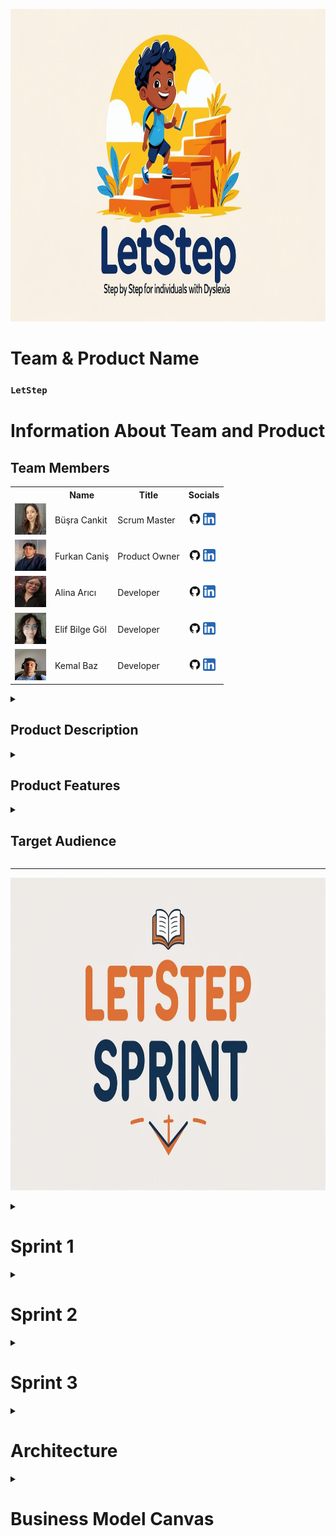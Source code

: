  <html>
  <body>

<p align="center">
  <img src="Requirements/general/lets_image.jpg" alt="sprints" style=" height: 500px;">
</p>



  # **Team & Product Name**

  ### **`LetStep`**

  # Information About Team and Product

  ## Team Members

  <table>
    <tr>
      <th></th>
      <th>Name</th>
      <th>Title</th>
      <th>Socials</th>
    </tr>
    <tr>
      <td><img src="Requirements/photo_team/busra1.png" width="50" height="50" /></td>
      <td>Büşra Cankit</td>
      <td>Scrum Master</td>
      <td>
        <a href="https://github.com/busracankit" target="_blank"><img src="Requirements/social/github.png" width="20" height="20"/></a>
        <a href="https://www.linkedin.com/in/busracankit/" target="_blank" ><img src="Requirements/social/linkedin.png" width="20" height="20" /></a>
      </td>
    </tr>
    <tr>
      <td><img src="Requirements/photo_team/Furkan.png" width="50" height="50" /></td>
      <td>Furkan Caniş</td>
      <td>Product Owner</td>
      <td>
        <a href="https://github.com/furkancanis" target="_blank"><img src="Requirements/social/github.png" width="20" height="20"/></a>
        <a href="https://www.linkedin.com/in/furkancani%C5%9F/" target="_blank" ><img src="Requirements/social/linkedin.png" width="20" height="20" /></a>
      </td>
    </tr>
    <tr>
      <td><img src="Requirements/photo_team/alina.png"" width="50" height="50" /></td>
      <td>Alina Arıcı</td>
      <td>Developer</td>
      <td>
        <a href="https://github.com/alinaa248" target="_blank"><img src="Requirements/social/github.png" width="20" height="20"/></a>
        <a href="https://www.linkedin.com/in/alinaarici/" target="_blank" ><img src="Requirements/social/linkedin.png" width="20" height="20" /></a>
      </td>
    </tr>
    <tr>
      <td><img src="Requirements/photo_team/elif.png" width="50" height="50" /></td>
      <td>Elif Bilge Göl</td>
      <td>Developer</td>
      <td>
        <a href="https://github.com/BilgeAI" target="_blank"><img src="Requirements/social/github.png" width="20" height="20"/></a>
        <a href="https://www.linkedin.com/in/elif-bilge-g%C3%B6l-3293a421a/" target="_blank" ><img src="Requirements/social/linkedin.png" width="20" height="20" /></a>
      </td>
    </tr>
    <tr>
      <td><img src="Requirements/photo_team/kemal.png" width="50" height="50" /></td>
      <td>Kemal Baz </td>
      <td>Developer</td>
      <td>
        <a href="https://github.com/Anonyuser-x" target="_blank"><img src="Requirements/social/github.png" width="20" height="20"/></a>
        <a href="https://www.linkedin.com/in/kemal-baz-penetrationtester-ethicalhacking/" target="_blank" ><img src="Requirements/social/linkedin.png" width="20" height="20" /></a>
      </td>
    </tr>
    <tr>
  </tr>
  </table>




  <details>
<summary><h2>Product Description</h2></summary>
LetStep is an AI-powered, web-based educational platform designed to support individuals diagnosed with dyslexia in developing their reading, comprehension, and learning skills. It makes learning more accessible and sustainable through personalized exercises tailored to each individual's cognitive profile.

The platform analyzes users' needs based on their age, learning level, and pace, evaluating data such as reading habits and attention patterns to deliver customized content. With the support of artificial intelligence and data science, the difficulty level of the exercises is dynamically adjusted.

LetStep's clean and focus-friendly interface helps users with dyslexia stay engaged with the content. The built-in text-to-speech and feedback systems support auditory learning, transforming the platform into a digital learning coach.

Additionally, a dedicated monitoring panel enables parents and education specialists to track progress in real time and provide timely guidance and intervention when needed.
What does it offer?

    ✅ Interactive lessons using visual, auditory, and kinesthetic techniques

    ✅ Text-to-speech and speech-to-text support

    ✅ Adaptive reading modes (font, spacing, color filters)

    ✅ Gamified learning modules to keep motivation high

    ✅ Progress tracking for parents and teachers

    ✅ Exercises focused on building confidence, comprehension, and memory

We believe that dyslexia is not a limitation, but a different way of thinking. Our mission is to give every learner the tools they need to thrive, regardless of how they read or write.
  </details>

  <details>
    <summary><h2>Product Features</h2></summary>

 1. 🎧 Text-to-Speech & Speech-to-Text Support
Allows users to hear the content read aloud or speak instead of typing — ideal for overcoming reading and writing difficulties.

2. 🅰️ Dyslexia-Friendly Fonts and Layouts
Customizable fonts (like OpenDyslexic), increased line spacing, and background filters reduce visual stress and make reading more comfortable.

3. 🎮 Gamified Learning Modules
Lessons are turned into interactive games that boost motivation, improve memory, and reinforce core reading/writing skills.

4. 📊 Personalized Learning Paths
AI-driven adaptation tailors lessons to the user’s specific pace, strengths, and challenges — no one-size-fits-all approach.

5. 🧩 Multi-Sensory Learning Tools
Combines visuals, sound, touch, and movement to engage different parts of the brain and improve retention.

6. 📝 Real-Time Feedback and Progress Tracking
Students, parents, and teachers can view real-time progress and receive personalized feedback to identify areas of growth.

7. 🗂️ Visual Organizers and Mind Mapping
Helps users plan ideas, structure thoughts, and organize information in a non-linear, brain-friendly format.

8. 🔁 Repeat & Reinforce Functionality
Enables users to repeat tricky lessons easily, and reinforces difficult concepts using alternative methods.

  </details>

  <details>
    <summary><h2>Target Audience</h2></summary>
    <p>
     🎯 Target Audience

1. 🧒 Children with Dyslexia (Ages 6–16)
The core user group — young learners who face reading, writing, and comprehension challenges due to dyslexia.
This platform offers them a safe, encouraging, and accessible space to build literacy skills at their own pace.

2. 👨‍👩‍👧 Parents of Dyslexic Children
Parents seeking supportive tools to assist their children outside of the traditional classroom.
They benefit from real-time progress tracking and guidance on how to support learning at home.

3. 👩‍🏫 Educators & Special Education Teachers
Teachers working with neurodiverse students who need adaptive and inclusive educational technology.
The platform helps them personalize lesson plans and track student development efficiently.

4. 🧠 Educational Therapists & Psychologists
Professionals involved in cognitive development and educational rehabilitation for dyslexic learners.
The tool can be integrated into therapy sessions or used as a supplement to traditional interventions.

5. 🎓 Educational Institutions & Schools
Primary and secondary schools aiming to make classrooms more inclusive and technologically adaptive.
The product supports IEP (Individualized Education Plan) goals and promotes accessibility in education.

6. 🏥 Clinics & Learning Centers
Private learning centers, clinics, and NGOs that specialize in learning difficulties.
It can serve as a valuable resource to enhance their service offerings and improve outcomes for clients.

7. 🌍 NGOs & Government Programs
Organizations promoting accessible education, literacy, or neurodiversity inclusion.
The platform aligns with social impact missions and scalable educational initiatives.
    </p>
  </details>

  --- 

<p align="center">
  <img src="Requirements/general/lets_sprint.jpg" alt="sprints" style=" height: 500px;">
</p>

  <details>
    <summary><h1>Sprint 1</h1></summary>


  <details>
    <summary><h3>Sprint 1 - App Screenshots</h3></summary>
  <table style="width: 100%;">
    <tr>
      <td colspan="4" style="text-align: center;"><h2>Authentication Pages</h2></td>
    </tr>
    <tr>
      <td style="width: 25%;"><img src="Requirements/social/signin.png" style="max-width: 100%; height: auto;"></td>
      <td style="width: 25%;"><img src="Requirements/social/signup.png" style="max-width: 100%; height: auto;"></td>
    </tr>
    <tr>
      <td colspan="4" style="text-align: center;"><h2>Homepage and Location Pages</h2></td>
    </tr>
    <tr>
      <td style="width: 25%;"><img src="Requirements/social/home1.png" style="max-width: 100%; height: auto;"></td>
      <td style="width: 25%;"><img src="Requirements/social/home2.png" style="max-width: 100%; height: auto;"></td>
      <td style="width: 25%;"><img src="Requirements/social/home3.png" style="max-width: 100%; height: auto;"></td>
    </tr>
    <tr>
      <td colspan="4" style="text-align: center;"><h2>Dashboard Page </h2></td>
    </tr>
    <tr>
      <td style="width: 25%;"><img src="Requirements/social/dashboard.png" style="max-width: 100%; height: auto;"></td>
    </tr>
  </table>
  </details>   



<details>
  <summary><h3>Sprint 1 - Sprint and Project Development Screenshots</h3></summary>

  <p align="center">
    <img src="Requirements/Photo_Codes/model_user.png" width="200"/>
    <img src="Requirements/Photo_Codes/functions_1.png" width="200"/>
    <img src="Requirements/Photo_Codes/functions_2.png" width="200"/>
    <img src="Requirements/Photo_Codes/auth.png" width="200"/>
    <img src="Requirements/Photo_Codes/index.png" width="200"/>
    <img src="Requirements/Photo_Codes/loginjs.png" width="200"/>
    <img src="Requirements/Photo_Codes/team_letstep.png" width="200"/>
    <img src="Requirements/Photo_Codes/main.png" width="200"/>
    <img src="Requirements/Photo_Codes/map.png" width="200"/>
    <img src="Requirements/Photo_Codes/daily.png" width="200"/>

  </p>

</details>
  <details>
    <summary><h3>Sprint 1 - Board</h3></summary>
    <img src="Requirements/social/sprint_1_board.png" style="max-width: 100%; height: auto;">
  </details>
  <details>
    <summary><h3>Sprint 1 - Burndown Chart</h3></summary>
    <img src="Requirements/social/burndown_charts1.png" style="max-width: 100%; height: auto;">
    <img src="Requirements/social/burndown_charts.png" style="max-width: 100%; height: auto;">
  </details>

 

  - **Sprint Notes**:
   
 ✏️ Burndown Chart Sprint Notes
 
    
    Date Range: 26.06.2025 - 07.07.2025 (12 Days).
    
    Workload: The entire 150 points of work were completed (150/150).
    
    Tasks: All 15 planned tasks were completed.
    
    Performance: The team lagged behind the ideal progress line for most of the sprint but managed to reach the goals with an intense push in the last two days (06.07 - 07.07).
    
    Key Outputs: All core tasks such as Market Research, Concept Development, Development Panel UI, Authentication System, Mind Map Module, and the Sprint Presentation were finished.
    
    Conclusion: The sprint met its goals thanks to a last-minute high-effort push. However, the slow progress throughout the sprint should be considered a risk factor 
    for future planning.
    
  
👇 Expected Point Completion and Logic

    Total target points: 900 

    Sprint 1 goal: 150 points (idea planning and design phase) — ✅

    Sprint 2 goal: 300 points (focused on coding and API integrations) - 🔜

    Sprint 3 goal: 450 points (remaining tasks and integrations) - 🔜

Daily Scrum: [Sprint 1 Daily Scrum](https://github.com/busracankit/GROUP-69/tree/main/Requirements/Sprint%201%20Daily%20Scrum)

🧾 Sprint 1 Review Summaries

    1 - Prototypes and designs were prepared by Kemal Baz and Furkan Caniş.
     
    2 - Due to the app having different features, prioritization was challenging.
    
    3 - The habit-forming feature was highlighted.
    
    4 - Logo selection was quick, while choosing the brand name took longer.  

    5 - The first week was spent on market research, user interviews, and creating a draft idea.
  
    6 - Designs were completed in the second week.
  
    7 - The project management method was determined, the team was introduced, and the system to be used in upcoming sprints was established.
  
    8 - Initially, there were no dates used in Notion; the next day’s tasks were discussed in daily Teams meetings. Later, dates were added for the burndown chart.
  
    9 - The first sprint planning was generally based on design and ideation and was productive.

👥 Sprint 1 Review Participants

    Alina Arıcı 📊
    
    Büşra Cankit 📊
    
    Elif Bilge Göl 📊
    
    Furkan Caniş 🤖
    
    Kemal Baz 🤖

🔄 Sprint 1 Retrospective Decisions

    1 - Firebase setup will be done in the second sprint.
      
    2 - The app logo will be finalized.
      
    3 - All team members will write code together in the second sprint.
      
    4 - Free API research will be done for AI integration.
      
    5 - A light mode theme will be added to the app.
      
    6 - The daily section UI will be improved.
      
    7 - User profile creation and editing page will be developed.
      
    8 - Daily planner and calendar will be integrated.
      
    9 - Habit formation and tracking page will be completed.
      
    10 - Task list and reminder features will be added.
      
    11 - Goal tracking and analysis page will be developed.
      
  </details>
  



  <details>
    <summary><h1>Sprint 2</h1></summary>


  <details>
    <summary><h3>Sprint 2 - App Screenshots</h3></summary>
  <table style="width: 100%;">
    <tr>
      <td colspan="4" style="text-align: center;"><h2>Reading Exercise Page</h2></td>
    </tr>
    <tr>
      <td style="width: 25%;"><img src="Requirements/Photo_codes_2/okuma_asistanı.png" style="max-width: 100%; height: auto;"></td>
    </tr>
    <tr>
      <td colspan="4" style="text-align: center;"><h2>Exercise Main Page</h2></td>
    </tr>
    <tr>
      <td style="width: 25%;"><img src="Requirements/Photo_codes_2/egzersiz.png" style="max-width: 100%; height: auto;"></td>
      <td style="width: 25%;"><img src="Requirements/Photo_codes_2/egzersiz_2.png" style="max-width: 100%; height: auto;"></td>
    </tr>
    <tr>
      <td colspan="4" style="text-align: center;"><h2>Detail Exercise Pages</h2></td>
    </tr>
    <tr>
      <td style="width: 25%;"><img src="Requirements/Photo_codes_2/exercise_1.png" style="max-width: 100%; height: auto;"></td>
      <td style="width: 25%;"><img src="Requirements/Photo_codes_2/exercise_2.png" style="max-width: 100%; height: auto;"></td>
      <td style="width: 25%;"><img src="Requirements/Photo_codes_2/exercise_3.png" style="max-width: 100%; height: auto;"></td>
      <td style="width: 25%;"><img src="Requirements/Photo_codes_2/exercise_4.png" style="max-width: 100%; height: auto;"></td>
      <td style="width: 25%;"><img src="Requirements/Photo_codes_2/exercise_5.png" style="max-width: 100%; height: auto;"></td>
    </tr>
     <tr>
      <td colspan="4" style="text-align: center;"><h2>Data science studies </h2></td>
    </tr>
    <tr>
      <td style="width: 25%;"><img src="Requirements/Photo_codes_2/data_3.jpg" style="max-width: 100%; height: auto;"></td>
      <td style="width: 25%;"><img src="Requirements/Photo_codes_2/data_1.jpg" style="max-width: 100%; height: auto;"></td>
      <td style="width: 25%;"><img src="Requirements/Photo_codes_2/data_2.jpg" style="max-width: 100%; height: auto;"></td>
      <td style="width: 25%;"><img src="Requirements/Photo_codes_2/data_4.jpg" style="max-width: 100%; height: auto;"></td>
    </tr>
  </table>
  </details>   



<details>
  <summary><h3>Sprint 2 - Sprint and Project Development Screenshots</h3></summary>

  <p align="center">
    <img src="Requirements/Photo_codes_2/egzersiz.png" width="200"/>
    <img src="Requirements/Photo_codes_2/egzersiz_2.png" width="200"/>
    <img src="Requirements/Photo_codes_2/okuma_asistanı.png" width="200"/>
    <img src="Requirements/Photo_codes_2/ffmpeg.png" width="200"/>
    <img src="Requirements/Photo_codes_2/okuma_a_code.png" width="200"/>
    <img src="Requirements/Photo_codes_2/okuma_a_code_2.png" width="200"/>
    <img src="Requirements/Photo_codes_2/okuma_a_sözlük.png" width="200"/>
    <img src="Requirements/Photo_codes_2/app_1.jpg" width="200"/>
    <img src="Requirements/Photo_codes_2/app_2.jpg" width="200"/>
    <img src="Requirements/Photo_codes_2/app_3.jpg" width="200"/>
    <img src="Requirements/Photo_codes_2/app_4.jpg" width="200"/>
  </p>
</details>


  <details>
    <summary><h3>Sprint 2 - Board</h3></summary>
    <img src="Requirements/general/sprint_2_board.png" style="max-width: 100%; height: auto;">
  </details>
  
  <details>
    <summary><h3>Sprint 2 - Burndown Chart</h3></summary>
    <img src="Requirements/sprint_2_daily_scrum/burndown2.png" style="max-width: 100%; height: auto;">
    <img src="Requirements/sprint_2_daily_scrum/burndown_chart2.png" style="max-width: 100%; height: auto;">
  </details>
  


  - **Sprint Notes**:
   
✏️ Burndown Chart Sprint Notes

    Date Range: 09.07.2025 - 20.07.2025 (12 Days).
    
    Workload: The entire 300 points of work were completed (300/300).
    
    Tasks: All 20 planned tasks were completed.
    
    Performance: The team fell behind the ideal line in the first half of the sprint but increased 
    its performance in the second half to finish the sprint on time.
    
    Key Outputs: Core developments such as the development architecture, 
    integration of the personalization model, backend debugging, and the AI-powered reading assistant were completed.
    
    Conclusion: Despite a slowdown in the middle, the sprint reached its goals on time with an effective recovery.
  
👇 Expected Point Completion and Logic

    Total target points: 900 

    Sprint 1 goal: 150 points (idea planning and design phase) — ✅

    Sprint 2 goal: 300 points (focused on coding and API integrations) - ✅

    Sprint 3 goal: 450 points (remaining tasks and integrations) - 🔜

Daily Scrum: [Sprint 2 Daily Scrum](https://github.com/busracankit/GROUP-69/tree/main/Requirements/sprint_2_daily_scrum)

🧾 Sprint 2 Review Summaries

    1 - During Sprint 2, three exercises were successfully completed. Additionally, data processing and preparation efforts 
    have reached approximately 70% completion. At this stage, the core architectural frameworks and functional infrastructures have been solidified.

    2 -The application's broad technical scope caused prioritization challenges in coding during this sprint.

    3 - The user progress tracking system and personalization module became key focus areas.

    4 - API integrations to connect backend and frontend were the main point of team coordination throughout the sprint.

    5 - The dashboard design, parent panel, and student progress panel were made functional during the sprint.

    6 - Backend debugging and system stabilization were successfully completed towards the end of the sprint by Furkan and Kemal.

    7 - Daily Scrum meetings were held every day via Microsoft Teams.

    8 - At the beginning of the sprint, tasks were planned without specific dates, but date fields were later added to Notion for burndown chart tracking.

    9 - Sprint 2 was productive in terms of establishing the technical backbone of the application and setting up the codebase for all modules.



👥 Sprint 2 Review Participants

    Alina Arıcı 📊
    
    Büşra Cankit 📊
    
    Elif Bilge Göl 📊
    
    Furkan Caniş 🤖
    
    Kemal Baz 🤖

🔄 Sprint 2 Retrospective Decisions

    1 - Final touches will be added to the development model architecture.
    
    2 - Data preparation for admin panel reports will be carried out by Büşra, Elif, and Alina during Sprint 3.
    
    3 - Backend and frontend structuring of the admin panel will be handled by Furkan and Kemal in Sprint 3.
    
    4 - The results of the personalization model will be analyzed more effectively.
    
    5 - The visual representation of the progress tracking graph will be updated.
    
    6 - New filtering and sorting features will be added to the user progress dashboard.
    
    7 - The user interfaces of both student and parent panels will be simplified.
    
    8 - Data synchronization between backend and frontend will be improved.
    
    9 - A prototype for the AI assistant’s voice response feature will be initiated.
    
    10 - The daily calendar, goal tracking, and habit modules will be integrated and work together seamlessly.


  </details>

  

   <details>
    <summary><h1>Sprint 3</h1></summary>



  <details>
    <summary><h3>Sprint 3 - App Screenshots</h3></summary>
  <table style="width: 100%;">
    <tr>
      <td colspan="4" style="text-align: center;"><h2>Admin Panel Page</h2></td>
    </tr>
    <tr>
      <td style="width: 25%;"><img src="Requirements/photo_codes_3/admin_paneli.png" style="max-width: 100%; height: auto;"></td>
     <td style="width: 25%;"><img src="Requirements/photo_codes_3/admin_paneli2.png" style="max-width: 100%; height: auto;"></td>
     <td style="width: 25%;"><img src="Requirements/photo_codes_3/raporlar.png" style="max-width: 100%; height: auto;"></td>
     <td style="width: 25%;"><img src="Requirements/photo_codes_3/giris.png" style="max-width: 100%; height: auto;"></td>
    </tr>
    <tr>
      <td colspan="4" style="text-align: center;"><h2>Progress Report Page</h2></td>
    </tr>
    <tr>
      <td style="width: 25%;"><img src="Requirements/photo_codes_3/bireysel_gelisim.png" style="max-width: 100%; height: auto;"></td>
      <td style="width: 25%;"><img src="Requirements/photo_codes_3/bireysel_gelisim2.png" style="max-width: 100%; height: auto;"></td>
     <td style="width: 25%;"><img src="Requirements/photo_codes_3/gelisim_raporu5.png" style="max-width: 100%; height: auto;"></td>
    </tr> 
    <tr>
      <td colspan="4" style="text-align: center;"><h2>Parents Report Page</h2></td>
    </tr>
   <td style="width: 25%;"><img src="Requirements/photo_codes_3/veli_paneligiris.png" style="max-width: 100%; height: auto;"></td>
   <td style="width: 25%;"><img src="Requirements/photo_codes_3/veli_paneli1.png" style="max-width: 100%; height: auto;"></td>
   <td style="width: 25%;"><img src="Requirements/photo_codes_3/veli_paneli2.png" style="max-width: 100%; height: auto;"></td>
   <td style="width: 25%;"><img src="Requirements/photo_codes_3/veli_paneli3.png" style="max-width: 100%; height: auto;"></td>
   <td style="width: 25%;"><img src="Requirements/photo_codes_3/veli_paneli4.png" style="max-width: 100%; height: auto;"></td>
   <td style="width: 25%;"><img src="Requirements/photo_codes_3/veli_paneli5.png" style="max-width: 100%; height: auto;"></td>
   <td style="width: 25%;"><img src="Requirements/photo_codes_3/veli_paneli6.png" style="max-width: 100%; height: auto;"></td>
   <td style="width: 25%;"><img src="Requirements/photo_codes_3/veli_paneli7.png" style="max-width: 100%; height: auto;"></td>
   <td style="width: 25%;"><img src="Requirements/photo_codes_3/veli_paneli14.jpg" style="max-width: 100%; height: auto;"></td>
   <td style="width: 25%;"><img src="Requirements/photo_codes_3/veli_paneli8.png" style="max-width: 100%; height: auto;"></td>
   <td style="width: 25%;"><img src="Requirements/photo_codes_3/veli_paneli10.png" style="max-width: 100%; height: auto;"></td>
   <td style="width: 25%;"><img src="Requirements/photo_codes_3/veli_paneli11.png" style="max-width: 100%; height: auto;"></td>
    </tr>
    <tr>
      <td colspan="4" style="text-align: center;"><h2>Dyslexia Flashcards</h2></td>
    </tr>
    <tr>
      <td style="width: 25%;"><img src="Requirements/photo_codes_3/kelime_asistanı.png" style="max-width: 100%; height: auto;"></td> 
    </tr>
     <tr>
      <td colspan="4" style="text-align: center;"><h2>Personalized Daily Calendar With AI </h2></td>
    </tr>
    <tr>
      <td style="width: 25%;"><img src="Requirements/photo_codes_3/kisiselleştirilmisplan.png" style="max-width: 100%; height: auto;"></td>
      <td style="width: 25%;"><img src="Requirements/photo_codes_3/kisisellestirilmisplan2.png" style="max-width: 100%; height: auto;"></td>
         <td style="width: 25%;"><img src="Requirements/photo_codes_3/yapay_zeka_planı.png" style="max-width: 100%; height: auto;"></td>
         <td style="width: 25%;"><img src="Requirements/photo_codes_3/yapay_zeka_planı2.png" style="max-width: 100%; height: auto;"></td>
    </tr>
   <tr>
      <td colspan="4" style="text-align: center;"><h2>Teacher Register</h2></td>
    </tr>
    <tr>
      <td style="width: 25%;"><img src="Requirements/photo_codes_3/giris2.png" style="max-width: 100%; height: auto;"></td>
        <td style="width: 25%;"><img src="Requirements/photo_codes_3/admin_paneli3.png" style="max-width: 100%; height: auto;"></td>
    </tr>
    <tr>
      <td colspan="4" style="text-align: center;"><h2>Reset Password</h2></td>
    </tr>
     <tr>
        <td style="width: 25%;"><img src="Requirements/photo_codes_3/giris3.png" style="max-width: 100%; height: auto;"></td>
        <td style="width: 25%;"><img src="Requirements/photo_codes_3/giris4.png" style="max-width: 100%; height: auto;"></td>
      </tr>
    <tr>
      <td colspan="4" style="text-align: center;"><h2>Error Pages</h2></td>
    </tr>
    <tr>
      <td style="width: 25%;"><img src="Requirements/photo_codes_3/error_page.png" style="max-width: 100%; height: auto;"></td>
      <td style="width: 25%;"><img src="Requirements/photo_codes_3/error_page2.png" style="max-width: 100%; height: auto;"></td>
         <td style="width: 25%;"><img src="Requirements/photo_codes_3/error_page3.png" style="max-width: 100%; height: auto;"></td>
         <td style="width: 25%;"><img src="Requirements/photo_codes_3/error_page5.png" style="max-width: 100%; height: auto;"></td>
    </tr>
  </table>
  </details>   



<details>
  <summary><h3>Sprint 3 - Sprint and Project Development Screenshots</h3></summary>

  <p align="center">
    <img src="Requirements/photo_codes_3/kod.png" width="200"/>
    <img src="Requirements/photo_codes_3/kod2.png" width="200"/>
    <img src="Requirements/photo_codes_3/kod3.png" width="200"/>
    <img src="Requirements/photo_codes_3/kod5.png" width="200"/>
    <img src="Requirements/photo_codes_3/kod7.png" width="200"/>
    <img src="Requirements/photo_codes_3/kod8.png" width="200"/>
  </p>
</details>


  <details>
    <summary><h3>Sprint 3 - Board</h3></summary>
    <img src="Requirements/general/sprint_3_board.png" style="max-width: 100%; height: auto;">
  </details>
  <details>
    <summary><h3>Sprint 3 - Burndown Chart</h3></summary>
    <img src="Requirements/sprint3_daily_scrum/burndownchart3.png" style="max-width: 100%; height: auto;">
    <img src="Requirements/sprint3_daily_scrum/burndownchartgraph3.png" style="max-width: 100%; height: auto;">
  </details>
  


  - **Sprint Notes**:
   
✏️ Burndown Chart Sprint Notes

    Date Range: 21.07.2025 - 03.08.2025 (14 Days).
    
    Workload: The entire 450 points of work were completed (450/450).
    
    Tasks: All 30 planned tasks were completed.
    
    Performance: The team's performance was very close to the ideal trend line throughout the sprint.
    
    Key Outputs: Critical tasks such as User/Parent/Admin panels, reading assistant features, 
    AI infrastructure, and the demo video were completed.
    
    Conclusion: The sprint has met its goals on time and in full.
  
👇 Expected Point Completion and Logic

    Total target points: 900 

    Sprint 1 goal: 150 points (idea planning and design phase) — ✅

    Sprint 2 goal: 300 points (focused on coding and API integrations) - ✅

    Sprint 3 goal: 450 points (remaining tasks and integrations) - ✅

Daily Scrum: [Sprint 3 Daily Scrum](https://github.com/busracankit/GROUP-69/tree/main/Requirements/sprint3_daily_scrum)

 🧾 Sprint 3 Review Summaries

    1 - During Sprint 3, significant progress was achieved, marking the completion of the project’s final development phase.
    A total of 12 core exercises were successfully integrated into the backend, and new exercises were added. Additionally,
    the AI-powered flashcard system and the Reading Assistant module were finalized and connected with real user data.

    2 - Given the broad scope and final nature of this sprint, task prioritization became more intense, especially as UI polishing,
    backend stabilization, and integration efforts were required in parallel.

    3 - Key focus areas during this sprint included the individual development panel, where weekly progress and detailed daily
    analyses were merged into a unified view. The admin panel was also finalized, both in terms of functionality and visual refinement.

    4 - Backend-frontend API integrations were essential throughout Sprint 3, especially to connect the analytics, reporting, and personalization layers of the system.
    
    5 - Major interface components such as the dashboard, parent panel, student progress views, and admin report sections were
    all made fully functional. Additional efforts were placed on CSS styling and visual consistency.

    6 - System debugging, backend adjustments, and real-data testing were completed by Furkan and Kemal. Their work ensured 
    the platform was fully stable, reliable, and ready for final deployment.

    7 - Daily Scrum meetings continued regularly via Microsoft Teams, facilitating consistent progress tracking and prompt resolution of blockers.

    8 - Unlike previous sprints, this sprint began with well-defined tasks and deadlines. The team utilized Notion more 
    actively for date tracking and burndown chart generation, which improved visibility into sprint health.

    9 - Sprint 3 was not only productive but also conclusive, as it brought together all core modules—user, parent, and admin 
    sides—into a cohesive and fully functional application. It also included documentation efforts,
    a feature demo video, and preparations for post-sprint presentation.



👥 Sprint 3 Review Participants

    Alina Arıcı 📊
    
    Büşra Cankit 📊
    
    Elif Bilge Göl 📊
    
    Furkan Caniş 🤖
    
    Kemal Baz 🤖

🔄 Sprint 3 Retrospective Decisions

    1 - The development model architecture was finalized with all modules fully integrated and aligned with the application’s functional goals.
    
    2 - Admin panel report data was successfully prepared and integrated by Büşra, Elif, and Alina, ensuring a complete and functional analytics view.
    
    3 - Backend and frontend structuring of the admin panel was completed by Furkan and Kemal, including design improvements and backend logic refinements.
    
    4 - The personalization model results were analyzed and used effectively within the individual development panel and disleksi flashcard modules.
    
    5 - The progress tracking graphs were visually enhanced and optimized for clarity, especially in the General Overview and Exercise-Based Weekly Progress sections.
    
    6 - Filtering and sorting options were introduced into the development dashboard, allowing users and admins to better navigate student data.
    
    7 - User interfaces for both the student and parent panels were improved for simplicity and usability, with visual consistency across all screens.
    
    8 - Data synchronization between backend and frontend was successfully stabilized through API adjustments and final bug fixes.
    
    9 - The Reading Assistant was improved and integrated with the Flashcard Module. While using the assistant, 
    users can now review their mispronounced words, compare them with correct pronunciations, and listen to accurate audio feedback for better learning.
    
    10 - New development ideas were discussed, and the most promising suggestions were recorded for potential implementation.

🔧 Development Ideas
    
    🧠 Learning Experience Enchancements
 
      ✍️ Creative Expression Notebook ("Dream Journal")
        Students are provided with specific words—ideally those they struggle with—and asked to write short stories using them.
        This not only reinforces vocabulary retention but also encourages creative thinking and narrative skills.
        In future iterations, students may be invited to complement their stories with drawings.
 
      🔍 Letter Microscope Interaction
        A playful learning module where students interact with letters by zooming in, revealing animated visuals of objects 
        that start with the selected letter (e.g., zooming into the letter "B" reveals a balloon, a bike, a ball).
        This strengthens letter-sound associations through visual reinforcement and interactive engagement.

      📖 Audio Library System
        A dedicated audio library will be created by integrating licensed children's books into the mobile application. 
        Students will be able to listen to these books or read them aloud while recording their voice through the app.
        These recordings will enable the system to track how much the student has read, the reading duration, regularity, and reading progress.
        The system is designed to encourage reading habits and make the reading experience more enjoyable.    
        
      🟥 Color & Sound Memory Game
        A multisensory memory game where colorful buttons light up in a sequence, 
        each paired with a distinct sound (e.g., red = “do”, yellow = “re”).
        Students observe and hear the sequence, then repeat it by tapping the buttons in the same order. 
        Each correct answer extends the sequence. This enhances visual-auditory memory, attention, and sequencing skills.
        By engaging both sight and hearing, it supports sensory integration—a key need for students with dyslexia.
        
    🪞 Emotional & Behavioral Insights

      😊 Emotional Reflection Panel
        A dedicated interface where students are prompted to reflect on their emotions regularly. For younger learners,
        emoji-based responses are used. This emotional data is then incorporated into weekly performance
        analytics to better understand the correlation between emotional state and academic progress. 
       
    📊 Data-Driven Reporting and Analysis      

      📈 Learning Stability Forecasting System
        Student errors are modeled as a time series to detect mean-reversion using ADF and ACF/PACF. 
        Persistent error patterns trigger targeted interventions. Helps detect unstable learning patterns and supports targeted support plans.
        Machine learning models are trained to forecast future performance, enabling early detection of learning plateaus.
     
 
  </details>

   <details>
    <summary><h1>Architecture</h1></summary>
    <img src="Requirements/general/architecture_project_sprint3.png" style="max-width: 100%; height: auto;">
   </details>

   <details>
     <summary><h1>Business Model Canvas</h1></summary>
     <img src="Requirements/general/Business Model Canvas.png" style="max-width: 100%; height: auto;">
   </details>
   
